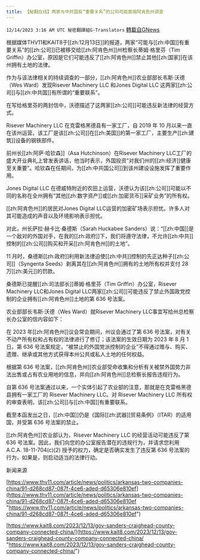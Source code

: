```yaml
---
title: 【秘翻在线】两家与中共国有“重要关系”的公司可能面临阿肯色州调查
---
```

`12/14/2023 3:16 AM UTC 秘密翻譯組G-Translators` [轉載自GNews](https://gnews.org/articles/2106858)

根据媒体THV11和KAIT8于[[zh:12月13日]]的报道，两家“可能与[[zh:中国]]有重要关系”的[[zh:公司]]已被移交给[[zh:阿肯色州]]州检察长蒂姆·格里芬（Tim Griffin）办公室，原因是它们可能违反了[[zh:阿肯色州]]禁止其他[[zh:国家]]在该州拥有土地的法律。

作为与该法律相关的持续调查的一部分，[[zh:阿肯色州]]农业部部长韦斯·沃德（Wes Ward）发现Risever Machinery LLC 和Jones Digital LLC 这两家[[zh:公司]]与[[zh:中共国]]有所谓的“重要联系”。

在写给格里芬的两封信中，沃德描述了这两家[[zh:公司]]可能违反新法律的经营方式。

Risever Machinery LLC 在克雷格黑德县有一家工厂，自 2019 年 10 月以来一直在该州运营。该工厂是该[[zh:公司]]在[[zh:美国]]的第一家工厂，主要生产[[zh:建筑]]设备的钢铁部件。

前州长[[zh:阿萨·哈钦森]]（Asa Hutchinson）在Risever Machinery LLC工厂的盛大开业典礼上曾发表讲话，他当时表示，外国投资“对我们州的[[zh:经济]]健康至关重要”。哈钦森在任期间，为[[zh:中共国公司]]到该州建设设施发挥了重要作用。

Jones Digital LLC 在德威特附近的农田上运营，沃德认为该[[zh:公司]]可能以不同的名称在全州拥有“其他[[zh:数字资产]]或[[zh:加密货币]]采矿业务”的所有权。

[[zh:阿肯色州]]的居民对Jones Digital LLC运营的加密矿场表示担忧。许多人对其可能造成的声音以及环境影响表示担忧。

对此，州长萨拉·赫卡比·桑德斯（Sarah Huckabee Sanders）说：“[[zh:中国]]是一个敌对的外国对手，在我的[[zh:政府]]下，我们将遵守法律，不允许[[zh:中共]]控制的[[zh:公司]]购买和开采[[zh:阿肯色州]]的土地”。

11 月时，桑德斯[[zh:政府]]利用新法律迫使[[zh:中共]]控制的先正达种子[[zh:公司]]（Syngenta Seeds）剥离其在[[zh:阿肯色州]]拥有的土地所有权并支付 28 万[[zh:美元]]的罚款。

桑德斯已提醒[[zh:司法部长]]蒂姆·格里芬（Tim Griffin）办公室，Risever Machinery LLC和Jones Digital LLC两家[[zh:公司]]可能违反了禁止外国政党控制的企业拥有[[zh:阿肯色州]]土地的第 636 号法案。

农业部部长韦斯·沃德（Wes Ward）就Risever Machinery LLC事宜写给州总检察长办公室的信内容如下：

在 2023 年[[zh:阿肯色州]]议会常会期间，州议会通过了第 636 号法案，对有关不动产所有权和占有权的法律进行了修订；该法案的生效日期为 2023 年 8 月 1 日。第 636 号法案规定，“被禁止的外国党派控制的企业”不得通过赠与、购买、遗赠、继承或其他方式获得本州公共或私人土地的任何权益。

根据第 636 号法案，[[zh:阿肯色州]]农业部受命收集和分析有关被禁外国势力非法出售或占有农业用地的信息，并向[[zh:阿肯色州]]总检察长报告违规行为。

自第 636 号法案通过以来，一个实体引起了农业部的注意，那就是在克雷格黑德县拥有一家工厂的 Risever Machinery LLC。对 Risever Machinery LLC 所有权的审查表明，该[[zh:公司]]与[[zh:中国]]有重要联系。

截至本函发出之日，[[zh:中国]]仍是《国际[[zh:武器]]贸易条例》（ITAR）的适用国，并受第 636 号法案的禁止。

[[zh:阿肯色州]]农业部认为，Risever Machinery LLC 的经营活动可能违反了第 636 号法案。因此，我们向您的办公室报告潜在的违规行为，并请求您利用 A.C.A. 18-11-704(c)(2) 授予的权力，确定是否确实发生了违反第 636 号法案的行为，如果是，则启动适当的法律行动。


新闻来源

[https://www.thv11.com/article/news/politics/arkansas-two-companies-china/91-d268cd87-087f-4ce6-aded-d65306e810ef](https://www.thv11.com/article/news/politics/arkansas-two-companies-china/91-d268cd87-087f-4ce6-aded-d65306e810ef "https://www.thv11.com/article/news/politics/arkansas-two-companies-china/91-d268cd87-087f-4ce6-aded-d65306e810ef")

[https://www.kait8.com/2023/12/13/gov-sanders-craighead-county-company-connected-china/](https://www.kait8.com/2023/12/13/gov-sanders-craighead-county-company-connected-china/ "https://www.kait8.com/2023/12/13/gov-sanders-craighead-county-company-connected-china/")
